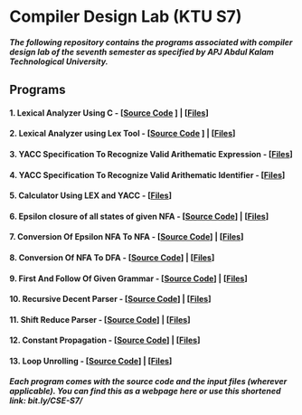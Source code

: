 # Compiler Design Lab (KTU S7)

##### The following repository contains the programs associated with compiler design lab of the seventh semester as specified by APJ Abdul Kalam Technological University. 

## Programs

#### 1. Lexical Analyzer Using C - [[Source Code](https://raw.githubusercontent.com/AjayVishnuE/S7/main/1.%20Lexical_Analyzer_Using_C/Program1.c) ] | [[Files](https://github.com/AjayVishnuE/S7/tree/main/1.%20Lexical_Analyzer_Using_C)]

#### 2. Lexical Analyzer using Lex Tool - [[Source Code](https://raw.githubusercontent.com/AjayVishnuE/S7/main/2.%20Lexical_Analyzer_Using_Lex/Program2.l) ] | [[Files](https://github.com/AjayVishnuE/S7/tree/main/2.%20Lexical_Analyzer_Using_Lex)]

#### 3. YACC Specification To Recognize Valid Arithematic Expression - [[Files](https://github.com/AjayVishnuE/S7/tree/main/3.%20Expression_Grammer_Yacc)]

#### 4. YACC Specification To Recognize Valid Arithematic Identifier - [[Files](https://github.com/AjayVishnuE/S7/tree/main/4.%20Valid_Identifier_Yacc)]

#### 5. Calculator Using LEX and YACC - [[Files](https://github.com/AjayVishnuE/S7/tree/main/5.%20Calculator_In_Yacc)]

#### 6. Epsilon closure of all states of given NFA - [[Source Code](https://raw.githubusercontent.com/AjayVishnuE/S7/main/6.%20Epsilon_Closure/Program6.c)] | [[Files](https://github.com/AjayVishnuE/S7/tree/main/6.%20Epsilon_Closure)]

#### 7. Conversion Of Epsilon NFA To NFA - [[Source Code](https://raw.githubusercontent.com/AjayVishnuE/S7/main/7.%20ENFA_To_NFA/Progarm7.c)] | [[Files](https://github.com/AjayVishnuE/S7/tree/main/7.%20ENFA_To_NFA)]

#### 8. Conversion Of NFA To DFA - [[Source Code](https://github.com/AjayVishnuE/S7/blob/main/8.%20NFA_To_DFA/Progam8.c)] | [[Files](https://github.com/AjayVishnuE/S7/tree/main/8.%20NFA_To_DFA)]

#### 9. First And Follow Of Given Grammar - [[Source Code](https://raw.githubusercontent.com/AjayVishnuE/S7/main/9.%20First_And_Follow/Program9.c)] | [[Files](https://github.com/AjayVishnuE/S7/tree/main/9.%20First_And_Follow)]

#### 10. Recursive Decent Parser - [[Source Code](https://raw.githubusercontent.com/AjayVishnuE/S7/main/10.%20Recursice_Descend_Parser/Program10.c)] | [[Files](https://github.com/AjayVishnuE/S7/tree/main/10.%20Recursice_Descend_Parser)]

#### 11. Shift Reduce Parser - [[Source Code](https://github.com/AjayVishnuE/S7/blob/main/11.%20Shift_Reduce_Parser/Program11.c)] | [[Files](https://github.com/AjayVishnuE/S7/tree/main/11.%20Shift_Reduce_Parser)]

#### 12. Constant Propagation - [[Source Code](https://github.com/AjayVishnuE/S7/blob/main/12.%20Constant_Propagation/Program12.c)] | [[Files](https://github.com/AjayVishnuE/S7/tree/main/12.%20Constant_Propagation)]

#### 13. Loop Unrolling - [[Source Code](https://raw.githubusercontent.com/AjayVishnuE/S7/main/13.%20LoopUnrolling/Program13.c)] | [[Files](https://github.com/AjayVishnuE/S7/blob/main/13.%20LoopUnrolling/)]

##### Each program comes with the source code and the input files (wherever applicable). You can find this as a webpage here or use this shortened link: bit.ly/CSE-S7/







